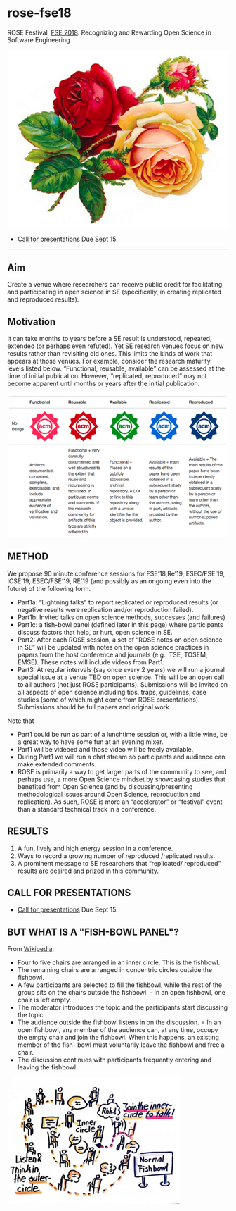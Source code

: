 # rose-fse18
ROSE Festival, [FSE 2018](https://2018.fseconference.org/track/fse-2018-The-ROSE-Festival-Recognizing-and-Rewarding-Open-Science-in-Software-Engineering).  Recognizing and Rewarding Open Science in Software Engineering

![](etc/img/rose.png)

- [Call for presentations](cfp.md) Due Sept 15.

_____

## Aim

 Create a venue where researchers can receive public credit for facilitating and participating in open science in SE (specifically, in creating replicated and reproduced results).


## Motivation

It can take months to years before a SE result is understood, repeated, extended (or perhaps even refuted). Yet SE research venues focus on new results rather than revisiting old ones.  This limits the kinds of work that appears at those venues. For example, consider the research maturity levels listed below. “Functional, reusable, available” can be assessed at the time of initial publication. However, “replicated, reproduced” may not become apparent until months or years after the initial publication.

![](etc/img/acm.png)

## METHOD

We propose 90 minute conference sessions for FSE’18,Re’19, ESEC/FSE’19, ICSE’19, ESEC/FSE’19, RE'19  (and possibly as an ongoing even into the future) of the following form. 

- Part1a:   “Lightning talks” to report replicated or reproduced results (or negative results were replication and/or reproduction failed).
- Part1b: Invited talks on open science methods, successes (and failures)
- Part1c: a  fish-bowl panel  (defined later in this page) where participants discuss factors that help, or hurt, open science in SE. 
- Part2: After each ROSE session, a set of “ROSE notes on open science in SE” will be updated with notes on the open science practices in papers from the host conference and journals (e.g., TSE, TOSEM, EMSE).  These notes will include videos from Part1.
- Part3:  At regular intervals (say once every 2 years) we will run a journal special issue at a venue TBD on open science. This will be an open call to all authors (not just ROSE participants). Submissions will be invited on all aspects of open science including tips, traps, guidelines, case studies (some of which might come from ROSE presentations). Submissions should be full papers and original work.


Note that 
- Part1  could be run as part of a lunchtime session or, with a little wine, be a great way to have some fun at an evening mixer.  
- Part1  will be videoed and those video will be freely available.
- During Part1  we will run a chat stream so participants and audience can make extended comments.   
- ROSE is primarily a way to get larger parts of the community to see, and perhaps use, a more Open Science mindset  by showcasing studies that benefited from Open Science (and by  discussing/presenting methodological issues around Open Science, reproduction and replication).  As such, ROSE is more an “accelerator” or “festival” event than a standard technical track in a conference.

## RESULTS

1. A fun, lively and high energy session in a conference.
2. Ways to record a growing number of reproduced /replicated results.
3. A prominent message to SE researchers that “replicated/ reproduced” results are desired and prized in this community.


## CALL FOR PRESENTATIONS

- [Call for presentations](cfp.md) Due Sept 15. 

## BUT WHAT IS A "FISH-BOWL PANEL"?

 From [Wikipedia](http://en.wikipedia.org/wiki/Fishbowl_(conversation)):

- Four to five chairs are arranged in an inner circle. This is the fishbowl. 
- The remaining chairs are arranged in concentric circles outside the fishbowl.
- A few participants are selected to fill the fishbowl, while the rest of the group sits on the chairs outside the fishbowl. - In an open fishbowl, one chair is left empty. 
- The moderator introduces the topic and the participants start discussing the topic.
- The audience outside the fishbowl listens in on the discussion. 
= In an open fishbowl, any member of the audience can, at any time, occupy the empty chair and join the fishbowl. When this happens, an existing member of the fish-  bowl must voluntarily leave the fishbowl and free a chair. 
- The discussion continues with participants frequently entering and leaving the fishbowl.  

![](etc/img/fish.png)


